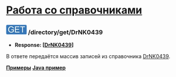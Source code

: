 [Работа со справочниками](../../index.md)
=========================================

### ![GET](../../../../img/get.png) /directory/get/DrNK0439
* **Response: [[DrNK0439](../../../../types/types.md#com.siams.med.api.DrNK0439)]**

В ответе передаётся массив записей из справочника [DrNK0439](../../../../types/types.md#com.siams.med.api.DrNK0439).

**[Примеры](examples/get.md)**
**[Java пример](examples/getJava.md)**